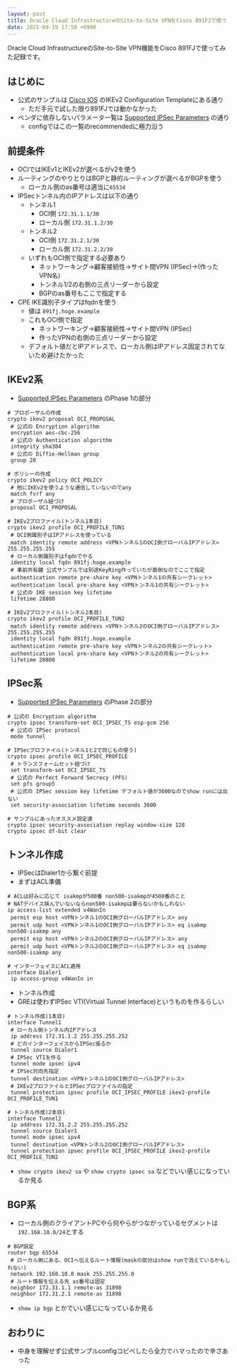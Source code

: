 ```yaml
---
layout: post
title: Oracle Cloud InfrastructureのSite-to-Site VPNをCisco 891FJで使う
date: 2021-09-19 17:50 +0900
---
```

Oracle Cloud InfrastructureのSite-to-Site VPN機能をCisco 891FJで使ってみた記録です。

はじめに
-------------------
* 公式のサンプルは [Cisco IOS](https://docs.oracle.com/en-us/iaas/Content/Network/Reference/ciscoiosCPE.htm) のIKEv2 Configuration Templateにある通り
    * ただ手元で試した限り891FJでは動かなかった
* ベンダに依存しないパラメータ一覧は [Supported IPSec Parameters](https://docs.oracle.com/en-us/iaas/Content/Network/Reference/supportedIPsecparams.htm) の通り
    * configではこの一覧のrecommendedに極力沿う

前提条件
-------------------
* OCIではIKEv1とIKEv2が選べるがv2を使う
* ルーティングのやりとりはBGPと静的ルーティングが選べるがBGPを使う
    * ローカル側のas番号は適当に`65534`
* IPSecトンネル内のIPアドレスは以下の通り
    * トンネル1
        * OCI側 `172.31.1.1/30`
        * ローカル側 `172.31.1.2/30`
    * トンネル2
        * OCI側 `172.31.2.1/30`
        * ローカル側 `172.31.2.2/30`
    * いずれもOCI側で指定する必要あり
        * ネットワーキング->顧客接続性->サイト間VPN (IPSec)->(作ったVPN名)
        * トンネル1/2の右側の三点リーダーから設定
        * BGPのas番号もここで指定する
* CPE IKE識別子タイプはfqdnを使う
    * 値は `891fj.hoge.example`
    * これもOCI側で指定
        * ネットワーキング->顧客接続性->サイト間VPN (IPSec)
        * 作ったVPNの右側の三点リーダーから設定
    * デフォルト値だとIPアドレスで、ローカル側はIPアドレス固定されてないため避けたかった

IKEv2系
-------------------
* [Supported IPSec Parameters](https://docs.oracle.com/en-us/iaas/Content/Network/Reference/supportedIPsecparams.htm) のPhase 1の部分

``` shell
# プロポーザルの作成
crypto ikev2 proposal OCI_PROPOSAL
 # 公式の Encryption algorithm
 encryption aes-cbc-256
 # 公式の Authentication algorithm
 integrity sha384
 # 公式の Diffie-Hellman group
 group 20

# ポリシーの作成
crypto ikev2 policy OCI_POLICY
 # 他にIKEv2を使うような通信していないのでany
 match fvrf any
 # プロポーザル紐づけ
 proposal OCI_PROPOSAL

# IKEv2プロファイル(トンネル1本目)
crypto ikev2 profile OCI_PROFILE_TUN1
 # OCI側識別子はIPアドレスを使っている
 match identity remote address <VPNトンネル1のOCI側グローバルIPアドレス> 255.255.255.255
 # ローカル側識別子はfqdnでやる
 identity local fqdn 891fj.hoge.example
 # 事前共有鍵 公式サンプルでは別途KeyRing作っていたが面倒なのでここで指定
 authentication remote pre-share key <VPNトンネル1の共有シークレット>
 authentication local pre-share key <VPNトンネル1の共有シークレット>
 # 公式の IKE session key lifetime
 lifetime 28800

# IKEv2プロファイル(トンネル2本目)
crypto ikev2 profile OCI_PROFILE_TUN2
 match identity remote address <VPNトンネル2のOCI側グローバルIPアドレス> 255.255.255.255
 identity local fqdn 891fj.hoge.example
 authentication remote pre-share key <VPNトンネル2の共有シークレット>
 authentication local pre-share key <VPNトンネル2の共有シークレット>
 lifetime 28800
```

IPSec系
-------------------
* [Supported IPSec Parameters](https://docs.oracle.com/en-us/iaas/Content/Network/Reference/supportedIPsecparams.htm) のPhase 2の部分

``` shell
# 公式の Encryption algorithm
crypto ipsec transform-set OCI_IPSEC_TS esp-gcm 256
 # 公式の IPSec protocol
 mode tunnel

# IPSecプロファイル(トンネル1と2で同じもの使う)
crypto ipsec profile OCI_IPSEC_PROFILE
 # トランスフォームセット紐づけ
 set transform-set OCI_IPSEC_TS
 # 公式の Perfect Forward Secrecy (PFS)
 set pfs group5
 # 公式の IPSec session key lifetime デフォルト値が3600なのでshow runには出ない
 set security-association lifetime seconds 3600

# サンプルにあったオススメ設定達
crypto ipsec security-association replay window-size 128
crypto ipsec df-bit clear
```

トンネル作成
-------------------
* IPSecはDialer1から繋ぐ前提
* まずはACL準備

``` shell
# ACLは好みに応じて isakmpが500番 non500-isakmpが4500番のこと
# NATデバイス挟んでいないならnon500-isakmpは要らないかもしれない
ip access-list extended v4WanIn
 permit esp host <VPNトンネル1のOCI側グローバルIPアドレス> any
 permit udp host <VPNトンネル1のOCI側グローバルIPアドレス> eq isakmp non500-isakmp any
 permit esp host <VPNトンネル2のOCI側グローバルIPアドレス> any
 permit udp host <VPNトンネル2のOCI側グローバルIPアドレス> eq isakmp non500-isakmp any

# インターフェイスにACL適用
interface Dialer1
 ip access-group v4WanIn in
```

* トンネル作成
* GREは使わずIPSec VTI(Virtual Tunnel Interface)というものを作るらしい

``` shell
# トンネル作成(1本目)
interface Tunnel1
 # ローカル側トンネル内IPアドレス
 ip address 172.31.1.2 255.255.255.252
 # どのインターフェイスからIPSec張るか
 tunnel source Dialer1
 # IPSec VTIを作る
 tunnel mode ipsec ipv4
 # IPSec対向先指定
 tunnel destination <VPNトンネル1のOCI側グローバルIPアドレス>
 # IKEv2プロファイルとIPSecプロファイルの指定
 tunnel protection ipsec profile OCI_IPSEC_PROFILE ikev2-profile OCI_PROFILE_TUN1

# トンネル作成(2本目)
interface Tunnel2
 ip address 172.31.2.2 255.255.255.252
 tunnel source Dialer1
 tunnel mode ipsec ipv4
 tunnel destination <VPNトンネル2のOCI側グローバルIPアドレス>
 tunnel protection ipsec profile OCI_IPSEC_PROFILE ikev2-profile OCI_PROFILE_TUN2
```

* `show crypto ikev2 sa` や `show crypto ipsec sa` などでいい感じになっているか見る

BGP系
-------------------
* ローカル側のクライアントPCやら何やらがつながっているセグメントは`192.168.10.0/24`とする

``` shell
# BGP設定
router bgp 65534
 # ローカル側にある、OCIへ伝えるルート情報(maskの部分はshow runで消えているかもしれない)
 network 192.168.10.0 mask 255.255.255.0
 # ルート情報を伝える先 as番号は固定
 neighbor 172.31.1.1 remote-as 31898
 neighbor 172.31.2.1 remote-as 31898
```

* `show ip bgp` とかでいい感じになっているか見る

おわりに
-------------------
* 中身を理解せず公式サンプルconfigコピペしたら全力でハマったので辛さあった
